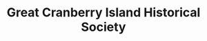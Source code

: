 ---
layout: repo
title: "Great Cranberry Island Historical Society"
id: 2618
permalink: repos/2618/
---